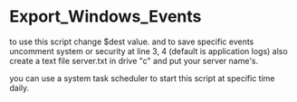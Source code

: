 # Export_Windows_Events
to use this script change $dest value.
and to save specific events uncomment system or security at line 3, 4 (default is application logs)
also create a text file server.txt in drive "c" and put your server name's.

you can use a system task scheduler to start this script at specific time daily.
